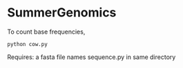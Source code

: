 # SummerGenomics

To count base frequencies, 

    python cow.py

Requires: a fasta file names sequence.py in same directory
